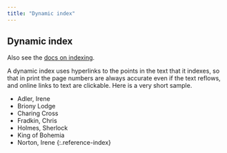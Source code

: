 ```yaml
---
title: "Dynamic index"
---
```


## Dynamic index

Also see the [docs on indexing](https://electricbookworks.github.io/electric-book/docs/editing/indexes.html).

A dynamic index uses hyperlinks to the points in the text that it indexes, so that in print the page numbers are always accurate even if the text reflows, and online links to text are clickable. Here is a very short sample.

- Adler, Irene 
- Briony Lodge
- Charing Cross
- Fradkin, Chris
- Holmes, Sherlock
- King of Bohemia
- Norton, Irene
{:.reference-index}
